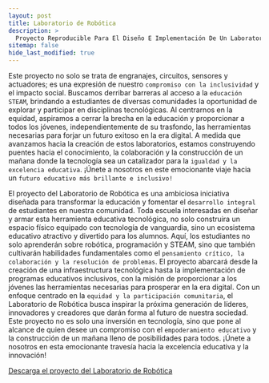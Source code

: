 ```yaml
---
layout: post
title: Laboratorio de Robótica
description: >
  Proyecto Reproducible Para El Diseño E Implementación De Un Laboratorio De Robótica Para Las Escolaridades de Secundaria y Nivel Medio Superior.
sitemap: false
hide_last_modified: true
---
```


Este proyecto no solo se trata de engranajes, circuitos, sensores y actuadores; es una expresión de nuestro `compromiso con la inclusividad` y el impacto social. Buscamos derribar barreras al acceso a la `educación STEAM`, brindando a estudiantes de diversas comunidades la oportunidad de explorar y participar en disciplinas tecnológicas. Al centrarnos en la equidad, aspiramos a cerrar la brecha en la educación y proporcionar a todos los jóvenes, independientemente de su trasfondo, las herramientas necesarias para forjar un futuro exitoso en la era digital. A medida que avanzamos hacia la creación de estos laboratorios, estamos construyendo puentes hacia el conocimiento, la colaboración y la construcción de un mañana donde la tecnología sea un catalizador para la `igualdad y la excelencia educativa`. ¡Únete a nosotros en este emocionante viaje hacia un `futuro educativo más brillante e inclusivo!`

El proyecto del Laboratorio de Robótica es una ambiciosa iniciativa diseñada para transformar la educación y fomentar el `desarrollo integral` de estudiantes en nuestra comunidad. Toda escuela interesadas en diseñar y armar esta herramienta educativa tecnológica, no solo construira un espacio físico equipado con tecnología de vanguardia, sino un ecosistema educativo atractivo y divertido para los alumnos. Aquí, los estudiantes no solo aprenderán sobre robótica, programación y STEAM, sino que también cultivarán habilidades fundamentales como el `pensamiento crítico, la colaboración y la resolución de problemas`. El proyecto abarcará desde la creación de una infraestructura tecnológica hasta la implementación de programas educativos inclusivos, con la misión de proporcionar a los jóvenes las herramientas necesarias para prosperar en la era digital. Con un enfoque centrado en la `equidad y la participación comunitaria`, el Laboratorio de Robótica busca inspirar la próxima generación de líderes, innovadores y creadores que darán forma al futuro de nuestra sociedad. Este proyecto no es solo una inversión en tecnología, sino que pone al alcance de quien desee un compromiso con el `empoderamiento educativo` y la construcción de un mañana lleno de posibilidades para todos. ¡Únete a nosotros en esta emocionante travesía hacia la excelencia educativa y la innovación!

[Descarga el proyecto del Laboratorio de Robótica](https://www.dropbox.com/scl/fo/wn9473249la4a5jjt1jmq/h?rlkey=rcc1k8mhaxpuxth0376j4mm0n&dl=0)


<object data="../projectLR.pdf" width="100%" height="600" type='application/pdf'></object>

<script type="text/javascript" src="https://cdnjs.buymeacoffee.com/1.0.0/button.prod.min.js" data-name="bmc-button" data-slug="nain.taleb" data-color="#FFDD00" data-emoji=""  data-font="Lato" data-text="Donativo" data-outline-color="#000000" data-font-color="#000000" data-coffee-color="#ffffff" ></script>